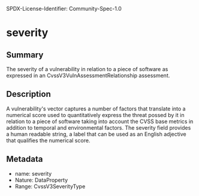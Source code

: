 SPDX-License-Identifier: Community-Spec-1.0

# severity

## Summary

The severity of a vulnerability in relation to a piece of software as expressed
in an CvssV3VulnAssessmentRelationship assessment.

## Description

A vulnerability's vector captures a number of factors that translate into a
numerical score used to quantitatively express the threat possed by it in
relation to a piece of software taking into account the CVSS base metrics in
addition to temporal and environmental factors. The severity field provides
a human readable string, a label that can be used as an English adjective that
qualifies the numerical score.

## Metadata

- name: severity
- Nature: DataProperty
- Range: CvssV3SeverityType

